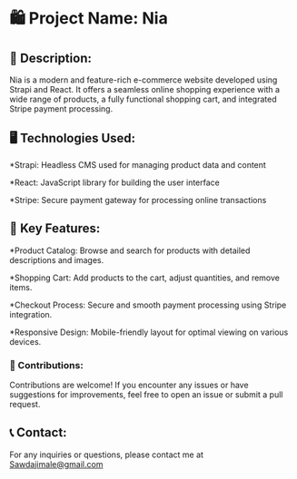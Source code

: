 # 🛍️ Project Name: Nia #

## 📝 Description:
Nia is a modern and feature-rich e-commerce website developed using Strapi and React. It offers a seamless online shopping experience with a wide range of products, a fully functional shopping cart, and integrated Stripe payment processing. 

## 🖥️ Technologies Used:

*Strapi: Headless CMS used for managing product data and content

*React: JavaScript library for building the user interface

*Stripe: Secure payment gateway for processing online transactions

## 🌟 Key Features:

*Product Catalog: Browse and search for products with detailed descriptions and images.

*Shopping Cart: Add products to the cart, adjust quantities, and remove items.

*Checkout Process: Secure and smooth payment processing using Stripe integration.

*Responsive Design: Mobile-friendly layout for optimal viewing on various devices.


### 🙌 Contributions:
Contributions are welcome! If you encounter any issues or have suggestions for improvements, feel free to open an issue or submit a pull request.

## 📞 Contact:
For any inquiries or questions, please contact me at Sawdajimale@gmail.com
